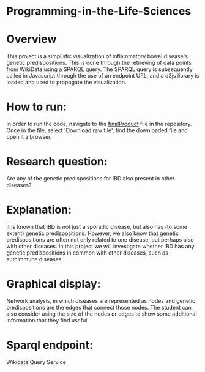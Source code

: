 # Programming-in-the-Life-Sciences
# Overview 
This project is a simplistic visualization of inflammatory bowel disease's genetic predispositions. This is done through the retrieving of data points from WikiData using a SPARQL query. The SPARQL query is subsequently called in Javascript through the use of an endpoint URL, and a d3js library is loaded and used to propogate the visualization. 

# How to run:
In order to run the code, navigate to the [finalProduct](https://github.com/AntoninOtto/Programming-in-the-Life-Sciences/blob/main/finalProduct.html) file in the repository. Once in the file, select 'Download raw file', find the downloaded file and open it a browser.

# Research question: 
Are any of the genetic predispositions for IBD also present in other diseases? 

# Explanation:
It is known that IBD is not just a sporadic disease, but also has (to some extent) genetic predispositions. However, we also know that genetic predispositions are often not only related to one disease, but perhaps also with other diseases. In this project we will investigate whether IBD has any genetic predispositions in common with other diseases, such as autoimmune diseases. 

# Graphical display: 
Network analysis, in which diseases are represented as nodes and genetic predispositions are the edges that connect those nodes. The student can also consider using the size of the nodes or edges to show some additional information that they find useful. 

# Sparql endpoint:
Wikidata Query Service
